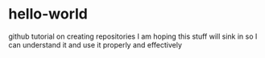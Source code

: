 # hello-world
github tutorial on creating repositories
I am hoping this stuff will sink in so I can understand it and use it properly and effectively

